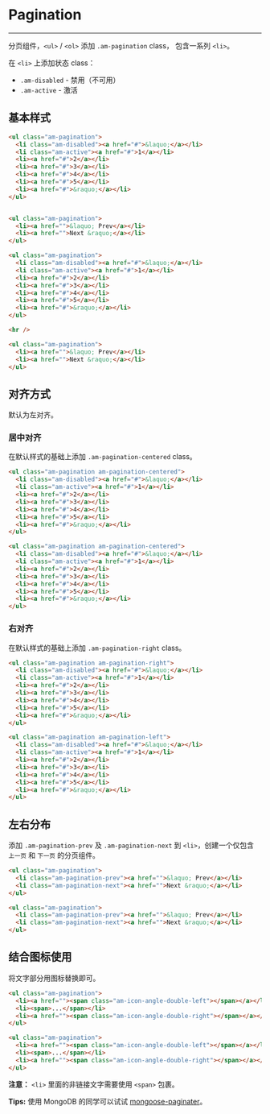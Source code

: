 # Pagination
---

分页组件，`<ul>` / `<ol>` 添加 `.am-pagination` class， 包含一系列 `<li>`。

在 `<li>` 上添加状态 class：

- `.am-disabled` - 禁用（不可用）
- `.am-active` - 激活

## 基本样式

`````html
<ul class="am-pagination">
  <li class="am-disabled"><a href="#">&laquo;</a></li>
  <li class="am-active"><a href="#">1</a></li>
  <li><a href="#">2</a></li>
  <li><a href="#">3</a></li>
  <li><a href="#">4</a></li>
  <li><a href="#">5</a></li>
  <li><a href="#">&raquo;</a></li>
</ul>


<ul class="am-pagination">
  <li><a href="">&laquo; Prev</a></li>
  <li><a href="">Next &raquo;</a></li>
</ul>
`````

```html
<ul class="am-pagination">
  <li class="am-disabled"><a href="#">&laquo;</a></li>
  <li class="am-active"><a href="#">1</a></li>
  <li><a href="#">2</a></li>
  <li><a href="#">3</a></li>
  <li><a href="#">4</a></li>
  <li><a href="#">5</a></li>
  <li><a href="#">&raquo;</a></li>
</ul>

<hr />

<ul class="am-pagination">
  <li><a href="">&laquo; Prev</a></li>
  <li><a href="">Next &raquo;</a></li>
</ul>
```

## 对齐方式

默认为左对齐。

### 居中对齐

在默认样式的基础上添加 `.am-pagination-centered` class。

`````html
<ul class="am-pagination am-pagination-centered">
  <li class="am-disabled"><a href="#">&laquo;</a></li>
  <li class="am-active"><a href="#">1</a></li>
  <li><a href="#">2</a></li>
  <li><a href="#">3</a></li>
  <li><a href="#">4</a></li>
  <li><a href="#">5</a></li>
  <li><a href="#">&raquo;</a></li>
</ul>
`````
```html
<ul class="am-pagination am-pagination-centered">
  <li class="am-disabled"><a href="#">&laquo;</a></li>
  <li class="am-active"><a href="#">1</a></li>
  <li><a href="#">2</a></li>
  <li><a href="#">3</a></li>
  <li><a href="#">4</a></li>
  <li><a href="#">5</a></li>
  <li><a href="#">&raquo;</a></li>
</ul>
```

### 右对齐

在默认样式的基础上添加 `.am-pagination-right` class。

`````html
<ul class="am-pagination am-pagination-right">
  <li class="am-disabled"><a href="#">&laquo;</a></li>
  <li class="am-active"><a href="#">1</a></li>
  <li><a href="#">2</a></li>
  <li><a href="#">3</a></li>
  <li><a href="#">4</a></li>
  <li><a href="#">5</a></li>
  <li><a href="#">&raquo;</a></li>
</ul>
`````
```html
<ul class="am-pagination am-pagination-left">
  <li class="am-disabled"><a href="#">&laquo;</a></li>
  <li class="am-active"><a href="#">1</a></li>
  <li><a href="#">2</a></li>
  <li><a href="#">3</a></li>
  <li><a href="#">4</a></li>
  <li><a href="#">5</a></li>
  <li><a href="#">&raquo;</a></li>
</ul>
```

## 左右分布

添加 `.am-pagination-prev` 及 `.am-pagination-next` 到 `<li>`，创建一个仅包含 `上一页` 和 `下一页` 的分页组件。

`````html
<ul class="am-pagination">
  <li class="am-pagination-prev"><a href="">&laquo; Prev</a></li>
  <li class="am-pagination-next"><a href="">Next &raquo;</a></li>
</ul>
`````

```html
<ul class="am-pagination">
  <li class="am-pagination-prev"><a href="">&laquo; Prev</a></li>
  <li class="am-pagination-next"><a href="">Next &raquo;</a></li>
</ul>
```

## 结合图标使用

将文字部分用图标替换即可。

`````html
<ul class="am-pagination">
  <li><a href=""><span class="am-icon-angle-double-left"></span></a></li>
  <li><span>...</span></li>
  <li><a href=""><span class="am-icon-angle-double-right"></span></a></li>
</ul>
`````
```html
<ul class="am-pagination">
  <li><a href=""><span class="am-icon-angle-double-left"></span></a></li>
  <li><span>...</span></li>
  <li><a href=""><span class="am-icon-angle-double-right"></span></a></li>
</ul>
```

__注意：__ `<li>` 里面的非链接文字需要使用 `<span>` 包裹。

__Tips:__ 使用 MongoDB 的同学可以试试 [mongoose-paginater](https://www.npmjs.org/package/mongoose-paginater)。